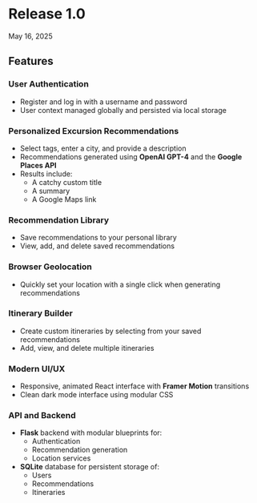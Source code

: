 # Release 1.0

May 16, 2025

## Features

### User Authentication
- Register and log in with a username and password
- User context managed globally and persisted via local storage

### Personalized Excursion Recommendations
- Select tags, enter a city, and provide a description
- Recommendations generated using **OpenAI GPT-4** and the **Google Places API**
- Results include:
  - A catchy custom title
  - A summary
  - A Google Maps link

### Recommendation Library
- Save recommendations to your personal library
- View, add, and delete saved recommendations

### Browser Geolocation
- Quickly set your location with a single click when generating recommendations

### Itinerary Builder
- Create custom itineraries by selecting from your saved recommendations
- Add, view, and delete multiple itineraries

### Modern UI/UX
- Responsive, animated React interface with **Framer Motion** transitions
- Clean dark mode interface using modular CSS

### API and Backend
- **Flask** backend with modular blueprints for:
  - Authentication
  - Recommendation generation
  - Location services
- **SQLite** database for persistent storage of:
  - Users
  - Recommendations
  - Itineraries
